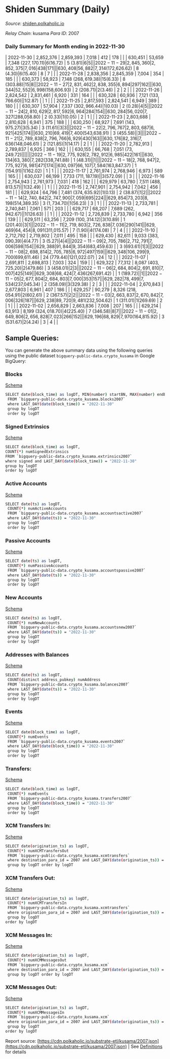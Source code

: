# Shiden Summary (Daily)

_Source_: [shiden.polkaholic.io](https://shiden.polkaholic.io)

*Relay Chain*: kusama
*Para ID*: 2007



### Daily Summary for Month ending in 2022-11-30


| 2022-11-30 | 2,852,376 | 2,859,393 | 7,018 | 412 | 178 |  |  | 630,451 | 53,659 | 7,348 ($227,170.11) | 6 ($16.72) | 5 ($3.81) | 6 | 5 |  |
| 2022-11-29 | 2,845,360 | 2,852,375 | 7,016 | 438 | 171 |  |  | 630,408 | 56,882 | 7,314 ($172,626.62) | 8 ($4.30) | 6 ($15.40) | 8 | 7 |  |
| 2022-11-28 | 2,838,356 | 2,845,359 | 7,004 | 354 | 185 |  |  | 630,373 | 58,923 | 7,148 ($268,619.38) | 15 ($6.33) | 8 ($303.88) | 15 | 8 |  |
| 2022-11-27 | 2,831,462 | 2,838,355 | 6,894 | 297 | 162 |  |  | 630,344 | 52,552 | 6,998 ($158,606.93) | 2 ($208.71) | 2 ($3.46) | 2 | 2 |  |
| 2022-11-26 | 2,824,542 | 2,831,461 | 6,920 | 331 | 164 |  |  | 630,328 | 60,936 | 7,121 ($133,766.60) |   | 1 ($2.87) |  | 1 |  |
| 2022-11-25 | 2,817,593 | 2,824,541 | 6,949 | 389 | 180 |  |  | 630,307 | 57,904 | 7,337 ($302,966.44) | 1 ($0.03) | 2 ($0.28) | 4 | 5 |  |
| 2022-11-24 | 2,810,629 | 2,817,592 | 6,964 | 284 | 154 |  |  | 630,284 | 56,020 | 7,327 ($288,058.80) | 2 ($0.33) | 1 ($0.05) | 2 | 1 |  |
| 2022-11-23 | 2,803,688 | 2,810,628 | 6,941 | 375 | 188 |  |  | 630,250 | 68,927 | 7,691 ($143,975.27) | 3 ($5.34) | 3 ($11.61) | 3 | 3 |  |
| 2022-11-22 | 2,796,767 | 2,803,687 | 6,921 | 425 | 174 |  |  | 630,210 | 69,419 | 7,400 ($543,638.91) | 3 ($455.58) |   | 3 |  |  |
| 2022-11-21 | 2,789,838 | 2,796,766 | 6,929 | 430 | 163 |  |  | 630,176 | 82,316 | 7,636 ($148,046.61) | 2 ($121.85) | 1 ($14.17) | 2 | 1 |  |
| 2022-11-20 | 2,782,913 | 2,789,837 | 6,925 | 366 | 162 |  |  | 630,155 | 66,768 | 7,051 ($73,249.72) |   |   |  |  |  |
| 2022-11-19 | 2,775,928 | 2,782,912 | 6,985 | 422 | 161 |  |  | 630,134 | 63,380 | 7,282 ($338,741.88) | 1 ($48.31) |   | 1 |  |  |
| 2022-11-18 | 2,768,947 | 2,775,927 | 6,981 | 471 | 174 |  |  | 630,097 | 66,107 | 7,584 ($163,847.37) | 1 ($154.91) | 1 ($162.02) | 1 | 1 |  |
| 2022-11-17 | 2,761,974 | 2,768,946 | 6,973 | 589 | 165 |  |  | 630,037 | 66,199 | 7,733 ($711,187.19) |   | 3 ($572.09) |  | 3 |  |
| 2022-11-16 | 2,754,943 | 2,761,973 | 7,031 | 418 | 162 |  |  | 629,979 | 63,780 | 7,511 ($488,813.57) |   | 1 ($32.49) |  | 1 |  |
| 2022-11-15 | 2,747,901 | 2,754,942 | 7,042 | 456 | 181 |  |  | 629,924 | 64,796 | 7,481 ($374,635.92) | 1 ($0.13) | 2 ($38.87) | 1 | 2 |  |
| 2022-11-14 | 2,740,842 | 2,747,900 | 7,059 | 695 | 224 |  |  | 629,854 | 73,203 | 8,198 ($514,389.35) | 3 ($1,734.70) | 1 ($56.23) | 3 | 1 |  |
| 2022-11-13 | 2,733,781 | 2,740,841 | 7,061 | 571 | 203 |  |  | 629,717 | 68,207 | 7,689 ($262,942.67) |   | 1 ($126.63) |  | 1 |  |
| 2022-11-12 | 2,726,839 | 2,733,780 | 6,942 | 356 | 139 |  |  | 629,511 | 63,256 | 7,209 ($100,314.12) | 3 ($10.89) | 1 ($201.40) | 3 | 1 |  |
| 2022-11-11 | 2,719,803 | 2,726,838 | 7,036 | 290 | 141 |  |  | 629,469 | 64,454 | 8,091 ($311,015.57) | 7 ($1.90) | 4 ($174.08) | 7 | 4 |  |
| 2022-11-10 | 2,712,792 | 2,719,802 | 7,011 | 495 | 158 |  |  | 629,430 | 82,611 | 9,033 ($383,090.39) | 4 ($4.77) | 3 ($5.27) | 4 | 4 |  |
| 2022-11-09 | 2,705,786 | 2,712,791 | 7,006 | 598 | 154 |  |  | 629,388 | 91,844 | 9,354 ($683,459.63) |   | 3 ($693.61) | 1 | 3 |  |
| 2022-11-08 | 2,698,814 | 2,705,785 | 6,972 | 497 | 159 |  |  | 629,348 | 106,299 | 9,700 ($699,611.46) | 24 ($779.44) | 12 ($1,022.07) | 24 | 12 |  |
| 2022-11-07 | 2,691,811 | 2,698,813 | 7,003 | 324 | 159 |  |  | 629,322 | 77,312 | 8,087 ($403,725.20) | 2 ($479.86) | 3 ($458.01) | 2 | 3 |  |
| 2022-11-06 | 2,684,804 | 2,691,810 | 7,007 | 425 | 149 |  |  | 629,308 | 68,424 | 7,436 ($267,691.42) |   | 1 ($189.72) |  | 1 |  |
| 2022-11-05 | 2,677,804 | 2,684,803 | 7,000 | 353 | 157 |  |  | 629,282 | 78,499 | 7,534 ($237,045.34) | 2 ($358.09) | 3 ($329.38) | 2 | 3 |  |
| 2022-11-04 | 2,670,843 | 2,677,803 | 6,961 | 407 | 186 |  |  | 629,257 | 90,279 | 8,326 ($218,054.91) | 2 ($602.61) | 2 ($367.57) | 2 | 2 |  |
| 2022-11-03 | 2,663,837 | 2,670,842 | 7,006 | 326 | 187 |  |  | 629,238 | 89,720 | 9,481 ($232,504.62) | 1 ($311.01) | 1 ($269.69) | 2 | 1 |  |
| 2022-11-02 | 2,656,829 | 2,663,836 | 7,008 | 207 | 165 |  |  | 629,214 | 63,913 | 8,199 ($324,018.70) | 4 ($225.40) | 7 ($346.58) | 8 | 7 |  |
| 2022-11-01 | 2,649,806 | 2,656,828 | 7,023 | 266 | 152 |  |  | 629,196 | 68,829 | 7,970 ($164,815.92) | 3 ($531.67) | 2 ($4.24) | 3 | 4 |  |

## Sample Queries:
You can generate the above summary data using the following queries using the public dataset `bigquery-public-data.crypto_kusama` in Google BigQuery:


### Blocks 

[Schema](https://github.com/colorfulnotion/substrate-etl/blob/main/schema/blocks.json)

```bash
SELECT date(block_time) as logDT, MIN(number) startBN, MAX(number) endBN, COUNT(*) numBlocks 
 FROM `bigquery-public-data.crypto_kusama.blocks2007`  
 where LAST_DAY(date(block_time)) = "2022-11-30" 
 group by logDT 
 order by logDT
```

### Signed Extrinsics 

[Schema](https://github.com/colorfulnotion/substrate-etl/blob/main/schema/extrinsics.json)

```bash
SELECT date(block_time) as logDT, 
COUNT(*) numSignedExtrinsics 
FROM `bigquery-public-data.crypto_kusama.extrinsics2007`  
where signed and LAST_DAY(date(block_time)) = "2022-11-30" 
group by logDT 
order by logDT
```

### Active Accounts 

[Schema](https://github.com/colorfulnotion/substrate-etl/blob/main/schema/accountsactive.json)

```bash
SELECT date(ts) as logDT, 
 COUNT(*) numActiveAccounts 
 FROM `bigquery-public-data.crypto_kusama.accountsactive2007` 
 where LAST_DAY(date(ts)) = "2022-11-30" 
 group by logDT 
 order by logDT
```

### Passive Accounts 

[Schema](https://github.com/colorfulnotion/substrate-etl/blob/main/schema/accountspassive.json)

```bash
SELECT date(ts) as logDT, 
 COUNT(*) numPassiveAccounts 
 FROM `bigquery-public-data.crypto_kusama.accountspassive2007` 
 where LAST_DAY(date(ts)) = "2022-11-30" 
 group by logDT 
 order by logDT
```

### New Accounts 

[Schema](https://github.com/colorfulnotion/substrate-etl/blob/main/schema/accountsnew.json)

```bash
SELECT date(ts) as logDT, 
 COUNT(*) numNewAccounts 
 FROM `bigquery-public-data.crypto_kusama.accountsnew2007` 
 where LAST_DAY(date(ts)) = "2022-11-30" 
 group by logDT
 order by logDT
```

### Addresses with Balances 

[Schema](https://github.com/colorfulnotion/substrate-etl/blob/main/schema/balances.json)

```bash
SELECT date(ts) as logDT,
 COUNT(distinct address_pubkey) numAddress 
 FROM `bigquery-public-data.crypto_kusama.balances2007` 
 where LAST_DAY(date(ts)) = "2022-11-30" 
 group by logDT 
 order by logDT
```

### Events 

[Schema](https://github.com/colorfulnotion/substrate-etl/blob/main/schema/events.json)

```bash
SELECT date(block_time) as logDT, 
 COUNT(*) numEvents 
 FROM `bigquery-public-data.crypto_kusama.events2007` 
 where LAST_DAY(date(block_time)) = "2022-11-30" 
 group by logDT 
 order by logDT
```

### Transfers:

[Schema](https://github.com/colorfulnotion/substrate-etl/blob/main/schema/transfers.json)

```bash
SELECT date(block_time) as logDT, 
 COUNT(*) numEvents 
 FROM `bigquery-public-data.crypto_kusama.transfers2007` 
 where LAST_DAY(date(block_time)) = "2022-11-30" 
 group by logDT 
 order by logDT
```

### XCM Transfers In: 

[Schema](https://github.com/colorfulnotion/substrate-etl/blob/main/schema/xcmtransfers.json)

```bash
SELECT date(origination_ts) as logDT, 
 COUNT(*) numXCMTransfersOut 
 FROM `bigquery-public-data.crypto_kusama.xcmtransfers` 
 where destination_para_id = 2007 and LAST_DAY(date(origination_ts)) = "2022-11-30" 
 group by logDT order by logDT
```

### XCM Transfers Out: 

[Schema](https://github.com/colorfulnotion/substrate-etl/blob/main/schema/xcmtransfers.json)

```bash
SELECT date(origination_ts) as logDT, 
 COUNT(*) numXCMTransfersIn 
 FROM `bigquery-public-data.crypto_kusama.xcmtransfers` 
 where origination_para_id = 2007 and LAST_DAY(date(origination_ts)) = "2022-11-30" 
 group by logDT 
order by logDT
```

### XCM Messages In: 

[Schema](https://github.com/colorfulnotion/substrate-etl/blob/main/schema/xcm.json)

```bash
SELECT date(origination_ts) as logDT, 
 COUNT(*) numXCMMessagesOut 
 FROM `bigquery-public-data.crypto_kusama.xcm` 
 where destination_para_id = 2007 and LAST_DAY(date(origination_ts)) = "2022-11-30" 
 group by logDT order by logDT
```

### XCM Messages Out: 

[Schema](https://github.com/colorfulnotion/substrate-etl/blob/main/schema/xcm.json)

```bash
SELECT date(origination_ts) as logDT, 
 COUNT(*) numXCMMessagesIn 
 FROM `bigquery-public-data.crypto_kusama.xcm` 
 where origination_para_id = 2007 and LAST_DAY(date(origination_ts)) = "2022-11-30" 
 group by logDT 
order by logDT
```


Report source: [https://cdn.polkaholic.io/substrate-etl/kusama/2007.json](https://cdn.polkaholic.io/substrate-etl/kusama/2007.json) | See [Definitions](/DEFINITIONS.md) for details
